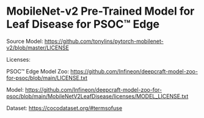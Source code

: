 # MobileNet-v2 Pre-Trained Model for Leaf Disease for PSOC™ Edge

Source Model: https://github.com/tonylins/pytorch-mobilenet-v2/blob/master/LICENSE

Licenses:

PSOC™ Edge Model Zoo: https://github.com/Infineon/deepcraft-model-zoo-for-psoc/blob/main/LICENSE.txt

Model: https://github.com/Infineon/deepcraft-model-zoo-for-psoc/blob/main/MobileNetV2LeafDisease/licenses/MODEL_LICENSE.txt

Dataset: https://cocodataset.org/#termsofuse